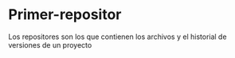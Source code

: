 # Primer-repositor
Los repositores son los que contienen los archivos y el historial de versiones de un proyecto
